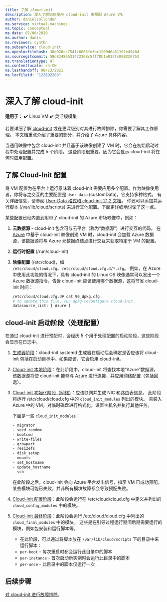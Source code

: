 ```yaml
---
title: 了解 cloud-init
description: 深入了解如何使用 cloud-init 来预配 Azure VM。
author: danielsollondon
ms.service: virtual-machines
ms.topic: conceptual
ms.date: 07/06/2020
ms.author: danis
ms.reviewer: cynthn
ms.subservice: cloud-init
ms.openlocfilehash: 38e020cc7541c6005fe3bc1209d6a31191e49404
ms.sourcegitcommit: 58d82486531472268c5ff70b1e012fc008226753
ms.translationtype: HT
ms.contentlocale: zh-CN
ms.lasthandoff: 08/23/2021
ms.locfileid: "122692208"
---
```

# <a name="diving-deeper-into-cloud-init"></a>深入了解 cloud-init

**适用于：** :heavy_check_mark: Linux VM :heavy_check_mark: 灵活规模集 

若要详细了解 [cloud-init](https://cloudinit.readthedocs.io/en/latest/index.html) 或在更深级别对其进行故障排除，你需要了解其工作原理。 本文档重点介绍了重要的部分，并介绍了 Azure 具体内容。

当通用映像中包含 cloud-init 并且基于该映像创建了 VM 时，它会在初始启动过程中处理配置并完成 5 个阶段。 这些阶段很重要，因为它会显示 cloud-init 将在何时应用配置。 


## <a name="understand-cloud-init-configuration"></a>了解 Cloud-Init 配置
将 VM 配置为在平台上运行意味着 cloud-init 需要应用多个配置。作为映像使用者，你将与之交互的主要配置是 `User data` (customData)，它支持多种格式。 有关详细信息，请参阅 [User-Data 格式和 cloud-init 21.2 文档](https://cloudinit.readthedocs.io/en/latest/topics/format.html#user-data-formats)。 你还可以添加并运行脚本 (/var/lib/cloud/scripts) 来进行其他配置。下面更详细地讨论了这一点。

某些配置已经内置到附带了 cloud-init 的 Azure 市场映像中，例如：

1. **云数据源** - cloud-init 包含可与云平台（称为“数据源”）进行交互的代码。 在 [Azure](https://cloudinit.readthedocs.io/en/latest/topics/datasources/azure.html#azure) 中基于 cloud-init 映像创建 VM 时，cloud-init 会加载 Azure 数据源，该数据源将与 Azure 元数据终结点进行交互来获取特定于 VM 的配置。
2. **运行时配置** (/run/cloud-init)
3. **映像配置** (/etc/cloud)，如 `/etc/cloud/cloud.cfg`、`/etc/cloud/cloud.cfg.d/*.cfg`。 例如，在 Azure 中使用此功能的情况下，具有 cloud-init 的 Linux OS 映像通常可以发出一个 Azure 数据源指令，告诉 cloud-init 应该使用哪个数据源，这将节省 cloud-init 时间：

   ```bash
   /etc/cloud/cloud.cfg.d# cat 90_dpkg.cfg
   # to update this file, run dpkg-reconfigure cloud-init
   datasource_list: [ Azure ]
   ```


## <a name="cloud-init-boot-stages-processing-configuration"></a>cloud-init 启动阶段（处理配置）

在通过 cloud-init 进行预配时，会经历 5 个用于处理配置的启动阶段，这些阶段会显示在日志中。

1. [生成器阶段](https://cloudinit.readthedocs.io/en/latest/topics/boot.html#generator)：cloud-init systemd 生成器在启动后会确定是否应该将 cloud-init 包括在启动目标中。如果应该，它会启用 cloud-init。 

2. [Cloud-init 本地阶段](https://cloudinit.readthedocs.io/en/latest/topics/boot.html#local)：在此阶段中，cloud-init 将查找本地“Azure”数据源，该数据源将使 cloud-init 能够与 Azure 进行连接，并应用网络配置（包括回退）。

3. [Cloud-init 初始化阶段（网络）](https://cloudinit.readthedocs.io/en/latest/topics/boot.html#network)：应该联网并生成 NIC 和路由表信息。 此阶段将运行 /etc/cloud/cloud.cfg 中的 `cloud_init_modules` 列出的模块。 需装入 Azure 中的 VM，对临时磁盘进行格式化，设置主机名并执行其他任务。

   下面是一些 `cloud_init_modules`：
   
   ```bash
   - migrator
   - seed_random
   - bootcmd
   - write-files
   - growpart
   - resizefs
   - disk_setup
   - mounts
   - set_hostname
   - update_hostname
   - ssh
   ```
   
   在此阶段之后，cloud-init 会向 Azure 平台发出信号，指示 VM 已成功预配。 某些模块可能已失败，并非所有模块故障都会导致预配失败。

4. [Cloud-init 配置阶段](https://cloudinit.readthedocs.io/en/latest/topics/boot.html#config)：此阶段会运行在 /etc/cloud/cloud.cfg 中定义并列出的 `cloud_config_modules` 中的模块。


5. [Cloud-init 最终阶段](https://cloudinit.readthedocs.io/en/latest/topics/boot.html#final)：此阶段会运行 /etc/cloud/cloud.cfg 中列出的 `cloud_final_modules` 中的模块。 这些是在引导过程运行期间后期需要运行的模块，例如包安装和运行脚本等。 

   -   在此阶段，可以通过将脚本放在 `/var/lib/cloud/scripts` 下的目录中来运行脚本：
   - `per-boot` - 每次重启时都会运行此目录中的脚本
   - `per-instance` - 首次启动新实例时会运行此目录中的脚本
   - `per-once` - 此目录中的脚本仅运行一次

## <a name="next-steps"></a>后续步骤

[对 cloud-init 进行故障排除](cloud-init-troubleshooting.md)。
